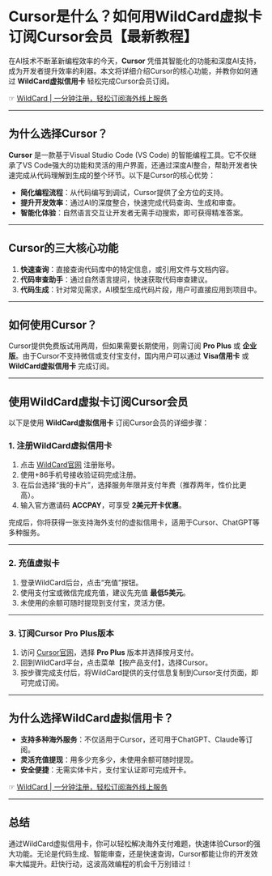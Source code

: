 # Cursor是什么？如何用WildCard虚拟卡订阅Cursor会员【最新教程】

在AI技术不断革新编程效率的今天，**Cursor** 凭借其智能化的功能和深度AI支持，成为开发者提升效率的利器。本文将详细介绍Cursor的核心功能，并教你如何通过 **WildCard虚拟信用卡** 轻松完成Cursor会员订阅。

☞ [WildCard | 一分钟注册，轻松订阅海外线上服务](https://bit.ly/bewildcard)

---

## 为什么选择Cursor？

**Cursor** 是一款基于Visual Studio Code (VS Code) 的智能编程工具。它不仅继承了VS Code强大的功能和灵活的用户界面，还通过深度AI整合，帮助开发者快速完成从代码理解到生成的整个环节。以下是Cursor的核心优势：

- **简化编程流程**：从代码编写到调试，Cursor提供了全方位的支持。
- **提升开发效率**：通过AI的深度整合，快速完成代码查询、生成和审查。
- **智能化体验**：自然语言交互让开发者无需手动搜索，即可获得精准答案。

---

## Cursor的三大核心功能

1. **快速查询**：直接查询代码库中的特定信息，或引用文件与文档内容。
2. **代码审查助手**：通过自然语言提问，快速获取代码审查建议。
3. **代码生成**：针对常见需求，AI模型生成代码片段，用户可直接应用到项目中。

---

## 如何使用Cursor？

Cursor提供免费版试用两周，但如果需要长期使用，则需订阅 **Pro Plus** 或 **企业版**。由于Cursor不支持微信或支付宝支付，国内用户可以通过 **Visa信用卡** 或 **WildCard虚拟信用卡** 完成订阅。

---

## 使用WildCard虚拟卡订阅Cursor会员

以下是使用 **WildCard虚拟信用卡** 订阅Cursor会员的详细步骤：

### 1. 注册WildCard虚拟信用卡

1. 点击 [WildCard官网](https://bit.ly/bewildcard) 注册账号。
2. 使用+86手机号接收验证码完成注册。
3. 在后台选择“我的卡片”，选择服务年限并支付年费（推荐两年，性价比更高）。
4. 输入官方邀请码 **ACCPAY**，可享受 **2美元开卡优惠**。

完成后，你将获得一张支持海外支付的虚拟信用卡，适用于Cursor、ChatGPT等多种服务。

---

### 2. 充值虚拟卡

1. 登录WildCard后台，点击“充值”按钮。
2. 使用支付宝或微信完成充值，建议先充值 **最低5美元**。
3. 未使用的余额可随时提现到支付宝，灵活方便。

---

### 3. 订阅Cursor Pro Plus版本

1. 访问 [Cursor官网](https://www.cursor.com/pricing)，选择 **Pro Plus** 版本并选择按月支付。
2. 回到WildCard平台，点击菜单【按产品支付】，选择Cursor。
3. 按步骤完成支付后，将WildCard提供的支付信息复制到Cursor支付页面，即可完成订阅。

---

## 为什么选择WildCard虚拟信用卡？

- **支持多种海外服务**：不仅适用于Cursor，还可用于ChatGPT、Claude等订阅。
- **灵活充值提现**：用多少充多少，未使用余额可随时提现。
- **安全便捷**：无需实体卡片，支付宝认证即可完成开卡。

☞ [WildCard | 一分钟注册，轻松订阅海外线上服务](https://bit.ly/bewildcard)

---

## 总结

通过WildCard虚拟信用卡，你可以轻松解决海外支付难题，快速体验Cursor的强大功能。无论是代码生成、智能审查，还是快速查询，Cursor都能让你的开发效率大幅提升。赶快行动，这波高效编程的机会千万别错过！
